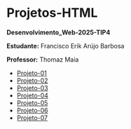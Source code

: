 # Projetos-HTML
**Desenvolvimento_Web-2025-TIP4**

**Estudante:** Francisco Erik Arújo Barbosa

**Professor:** Thomaz Maia  

- [Projeto-01](https://erik13639.github.io/Projeto-01/)
- [Projeto-02](https://erik13639.github.io/Projeto-02/)
- [Projeto-03](https://erik13639.github.io/Projeto-03/)
- [Projeto-04](https://erik13639.github.io/Projeto-04/)
- [Projeto-05](https://erik13639.github.io/Projeto-05/)
- [Projeto-06]()
- [Projeto-07]()

